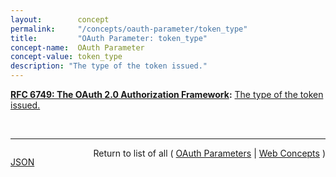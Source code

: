 ```yaml
---
layout:        concept
permalink:     "/concepts/oauth-parameter/token_type"
title:         "OAuth Parameter: token_type"
concept-name:  OAuth Parameter
concept-value: token_type
description: "The type of the token issued."
---
```


**[RFC 6749: The OAuth 2.0 Authorization Framework](/specs/IETF/RFC/6749 "The OAuth 2.0 authorization framework enables a third-party application to obtain limited access to an HTTP service, either on behalf of a resource owner by orchestrating an approval interaction between the resource owner and the HTTP service, or by allowing the third-party application to obtain access on its own behalf. This specification replaces and obsoletes the OAuth 1.0 protocol described in RFC 5849."):** [The type of the token issued.](http://tools.ietf.org/html/rfc6749#section-4.2.2 "Read documentation for OAuth Parameter &#34;token_type&#34;")

<br/>
<hr/>

<p style="float : left"><a href="./token_type.json" title="JSON representing this particular Web Concept value">JSON</a></p>
<p style="text-align: right">Return to list of all ( <a href="../oauth-parameters">OAuth Parameters</a> | <a href="../">Web Concepts</a> )</p>
